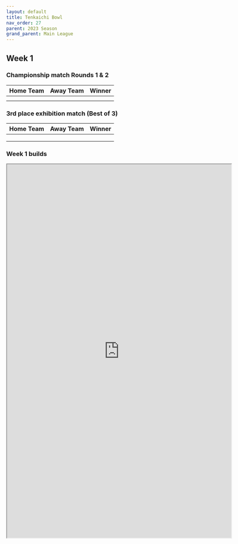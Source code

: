 ```yaml
---
layout: default
title: Tenkaichi Bowl
nav_order: 27
parent: 2023 Season
grand_parent: Main League
---
```


## Week 1

### Championship match Rounds 1 & 2

| Home Team | Away Team | Winner |
|:----------|:----------|:-------|
|     |    |        |
|           |           |        |

### 3rd place exhibition match (Best of 3)

| Home Team   | Away Team | Winner |
|:------------|:----------|:-------|
|             |   |        |
|             |           |        |
|             |           |        |


### Week 1 builds 

<iframe width=600 height=1000 scrolling="yes" src="https://docs.google.com/document/d/e/2PACX-1vQiZ7hjzEq1Cozz13q8Rgv1I5-nemaxTiLJZffAysH49OHjsf6iKcfNDbiTi4OEwGif7-zW5Ouw0Qew/pub?embedded=true"></iframe>